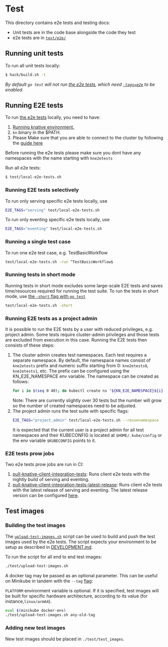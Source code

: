 # Test

This directory contains e2e tests and testing docs:

- Unit tests are in the code base alongside the code they test
- e2e tests are in [`test/e2e/`](./e2e)

## Running unit tests

To run all unit tests locally:

```bash
$ hack/build.sh -t
```

_By default `go test` will not run [the e2e tests](#running-e2e-tests),
which need [`-tags=e2e`](#running-end-to-end-tests) to be enabled._

## Running E2E tests

To run [the e2e tests](./e2e) locally, you need to have:

1. [Running knative environment.](../docs/DEVELOPMENT.md#create-a-cluster)
2. `kn` binary in the \$PATH.
3. Please Make sure that you are able to connect to the cluster by following the
   [guide here](./../docs#connecting-to-your-cluster)

Before running the e2e tests please make sure you dont have any namespaces with
the name starting with `kne2etests`

Run all e2e tests:

```bash
$ test/local-e2e-tests.sh
```

### Running E2E tests selectively

To run only serving specific e2e tests locally, use

```bash
E2E_TAGS="serving" test/local-e2e-tests.sh
```

To run only eventing specific e2e tests locally, use

```bash
E2E_TAGS="eventing" test/local-e2e-tests.sh
```

### Running a single test case

To run one e2e test case, e.g. TestBasicWorkflow

```bash
test/local-e2e-tests.sh -run ^TestBasicWorkflow$
```

### Running tests in short mode

Running tests in short mode excludes some large-scale E2E tests and saves
time/resources required for running the test suite. To run the tests in short
mode, use
[the `-short` flag with `go test`](https://golang.org/cmd/go/#hdr-Testing_flags)

```bash
test/local-e2e-tests.sh -short
```

### Running E2E tests as a project admin

It is possible to run the E2E tests by a user with reduced privileges, e.g. project admin.
Some tests require cluster-admin privileges and those tests are excluded from execution in this case.
Running the E2E tests then consists of these steps:
1. The cluster admin creates test namespaces. Each test requires a separate namespace.
By default, the namespace names consist of `kne2etests` prefix and numeric suffix starting from 0:
 `kne2etests0`, `kne2etests1`, etc. The prefix can be configured using the KN_E2E_NAMESPACE env
  variable. The namespace can be created as follows:
    ```bash
    for i in $(seq 0 40); do kubectl create ns "${KN_E2E_NAMESPACE}${i}"; done
    ```
   Note: There are currently slightly over 30 tests but the number will grow so the number of created
   namespaces need to be adjusted.
1. The project admin runs the test suite with specific flags:
    ```bash
    E2E_TAGS="project_admin" test/local-e2e-tests.sh --reusenamespace
    ```
   It is expected that the current user is a project admin for all test namespaces
   and their KUBECONFIG is located at `$HOME/.kube/config` or the env
   variable `$KUBECONFIG` points to it.

### E2E tests prow jobs

Two e2e tests prow jobs are run in CI:

1. [pull-knative-client-integration-tests](https://prow.knative.dev/job-history/gs/knative-prow/pr-logs/directory/pull-knative-client-integration-tests): Runs client e2e tests with the nightly build of serving and eventing.
2. [pull-knative-client-integration-tests-latest-release](https://prow.knative.dev/job-history/gs/knative-prow/pr-logs/directory/pull-knative-client-integration-tests-latest-release): Runs client e2e tests with the latest release of serving and eventing. The latest release version can be configured [here](presubmit-integration-tests-latest-release.sh).

## Test images

### Building the test images

The [`upload-test-images.sh`](./upload-test-images.sh) script can be used to
build and push the test images used by the e2e tests. The script
expects your environment to be setup as described in
[DEVELOPMENT.md](https://github.com/knative/serving/blob/main/DEVELOPMENT.md#install-requirements).

To run the script for all end to end test images:

```bash
./test/upload-test-images.sh
```

A docker tag may be passed as an optional parameter. This can be useful on
Minikube in tandem with the `--tag` [flag](#using-a-docker-tag):

`PLATFORM` environment variable is optional. If it is specified, test images
will be built for specific hardware architecture, according to its value
(for instance,`linux/arm64`).

```bash
eval $(minikube docker-env)
./test/upload-test-images.sh any-old-tag
```

### Adding new test images

New test images should be placed in `./test/test_images`.
